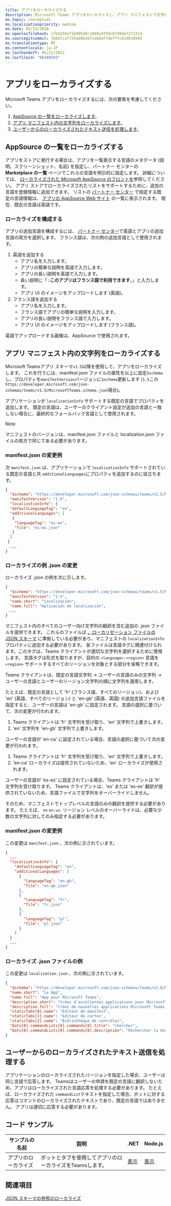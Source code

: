 ```yaml
---
title: アプリをローカライズする
description: Microsoft Teams アプリをローカライズし、アプリ マニフェストで文字列をローカライズする際の考慮事項について説明します。
ms.topic: conceptual
ms.localizationpriority: medium
ms.date: 05/15/2018
ms.openlocfilehash: cfb425bef1b09540c1049a3769c87d8def272314
ms.sourcegitcommit: 7bbb7caf729a00b267ceb8af7defffc91903d945
ms.translationtype: MT
ms.contentlocale: ja-JP
ms.lasthandoff: 06/21/2022
ms.locfileid: "66189593"
---
```

# <a name="localize-your-app"></a>アプリをローカライズする

Microsoft Teams アプリをローカライズするには、次の要素を考慮してください。

1. [AppSource の一覧をローカライズします](#localize-your-appsource-listing)。
1. [アプリ マニフェスト内の文字列をローカライズします](#localize-strings-in-your-app-manifest)。
1. [ユーザーからのローカライズされたテキスト送信を処理します](#handle-localized-text-submissions-from-your-users)。

## <a name="localize-your-appsource-listing"></a>AppSource の一覧をローカライズする

アプリをストアに発行する場合は、アプリを一覧表示する言語のメタデータ (説明、スクリーンショット、名前) を指定し、パートナー センターの **Marketplace の一覧** ページでこれらの言語を明示的に指定します。 詳細については、 [ローカライズされた Microsoft AppSource のフロントを](/office/dev/store/prepare-localized-solutions#localized-microsoft-appsource-fronts)参照してください。 アプリ ストアでローカライズされたリストをサポートするために、追加の言語を登録情報に追加できます。 リストの [パートナー センター](/office/dev/store/submit-to-appsource-via-partner-center) で指定する既定の言語情報は、 [アプリの AppSource Web サイト](https://appsource.microsoft.com/marketplace/apps?product=office%3Bteams&page=1 "AppSource は、チームのニーズに合わせて 1 つの場所です。チャット、会議、通話、ファイル、ツールなど、すべてをまとめ、より生産性の高いチームワークを実現します。") の一覧に表示されます。 現在、既定の言語は英語です。

### <a name="configure-localization"></a>ローカライズを構成する

アプリの追加言語を構成するには、 [パートナー センター](/office/dev/store/submit-to-appsource-via-partner-center)で英語とアプリの追加言語の両方を選択します。 フランス語は、次の例の追加言語として使用されます。

1. 英語を追加する
    * アプリ名を入力します。
    * アプリの簡単な説明を英語で入力します。
    * アプリの長い説明を英語で入力します。
    * 長い説明に「 **:このアプリはフランス語で利用できます**。」と入力します。
    * アプリ UI のイメージをアップロードします (英語)。
2. フランス語を追加する
    * アプリ名を入力します。
    * フランス語でアプリの簡単な説明を入力します。
    * アプリの長い説明をフランス語で入力します。
    * アプリ UI のイメージをアップロードします (フランス語)。

英語でアップロードする画像は、AppSource で使用されます。

## <a name="localize-strings-in-your-app-manifest"></a>アプリ マニフェスト内の文字列をローカライズする

Microsoft Teamsアプリ スキーマ`v1.5`以降を使用して、アプリをローカライズします。 これを行うには、manifest.json ファイルの属性を以上に設定`$schema`し、プロパティを`manifestVersion`バージョンに`$schema`更新します (`1.5`この`https://developer.microsoft.com/json-schemas/teams/v1.5/MicrosoftTeams.schema.json`場合)。

アプリケーションが `localizationInfo` サポートする既定の言語でプロパティを追加します。 既定の言語は、ユーザーのクライアント設定が追加の言語と一致しない場合に、最終的なフォールバック言語として使用されます。

> [!NOTE]
> マニフェストのバージョンは、manifest.json ファイルと localization.json ファイルの両方で同じである必要があります。

### <a name="example-manifestjson-change"></a>manifest.json の変更例

次 `manifest.json` は、アプリケーションで `localizationInfo` サポートされている既定の言語と共 `additionalLanguages`にプロパティを追加するのに役立ちます。

```json
{
  "$schema": "https://developer.microsoft.com/json-schemas/teams/v1.5/MicrosoftTeams.schema.json",
  "manifestVersion": "1.5",
  "localizationInfo": {
  "defaultLanguageTag": "en",
  "additionalLanguages": [
   {
    "languageTag": "es-mx",
    "file": "es-mx.json"
   }
  ]
 }
  ...
}
```

### <a name="example-localization-json-change"></a>ローカライズの例 .json の変更

ローカライズ .json の例を次に示します。

```json
{
  "$schema": "https://developer.microsoft.com/json-schemas/teams/v1.5/MicrosoftTeams.Localization.schema.json",
  "manifestVersion": "1.5",
  "name.short": "Localización",
  "name.full": "Aplicación de localización",
  ...
}
```

マニフェスト内のすべてのユーザー向け文字列の翻訳を含む追加の .json ファイルを提供できます。 これらのファイルは [、ローカリゼーション ファイルの JSON スキーマ](../../resources/schema/localization-schema.md) に準拠している必要があり、マニフェストの `localizationInfo` プロパティに追加する必要があります。 各ファイルは言語タグに関連付けられます。このタグは、Teams クライアントが適切な文字列を選択するために使用します。 言語タグは形式を取りますが、目的の `<language>-<region>` 言語を `<region>` サポートするすべてのリージョンを対象とする部分を省略できます。

Teams クライアントは、既定の言語文字列 -> ユーザーの言語のみの文字列 -> ユーザーの言語とユーザーのリージョン文字列の順に文字列を適用します。

たとえば、既定の言語として 'fr' (フランス語、すべてのリージョン)、および 'en' (英語、すべてのリージョン) と 'en-gb' (英語、英国) の追加言語ファイルを指定すると、ユーザーの言語は 'en-gb' に設定されます。 言語の選択に基づいて、次の変更が行われます。

1. Teams クライアントは 'fr' 文字列を受け取り、'en' 文字列で上書きします。
1. 'en' 文字列を 'en-gb' 文字列で上書きします。

ユーザーの言語が 'en-ca' に設定されている場合、言語の選択に基づいて次の変更が行われます。

1. Teams クライアントは 'fr' 文字列を受け取り、'en' 文字列で上書きします。
1. 'en-ca' ローカライズは提供されていないため、'en' ローカライズが使用されます。

ユーザーの言語が 'es-es' に設定されている場合、Teams クライアントは 'fr' 文字列を受け取ります。 Teams クライアントは、'es' または 'es-es' 翻訳が提供されていないため、言語ファイルで文字列をオーバーライドしません。

そのため、マニフェストでトップレベルの言語のみの翻訳を提供する必要があります。 たとえば、 `en` `en-us`. リージョン レベルのオーバーライドは、必要な少数の文字列に対してのみ指定する必要があります。

### <a name="example-manifestjson-change"></a>manifest.json の変更例

この変更は `manifest.json` 、次の例に示されています。

```json
{
  ...
  "localizationInfo": {
    "defaultLanguageTag": "en",
    "additionalLanguages": [
      {
        "languageTag": "en-gb",
        "file": "en-gb.json"
      },
      {
        "languageTag": "fr",
        "file": "fr.json"
      },
      {
        "languageTag": "pl",
        "file": "pl.json"
      }
    ]
  }
  ...
}
```

### <a name="example-localization-json-file"></a>ローカライズ .json ファイルの例

 この変更は `localization.json` 、次の例に示されています。

```json
{
  "$schema": "https://developer.microsoft.com/json-schemas/teams/v1.8/MicrosoftTeams.Localization.schema.json",
  "name.short": "Le App",
  "name.full": "App pour Microsoft Teams",
  "description.short": "Créez d'excellentes applications pour Microsoft Teams avec App.",
  "description.full": "Créez de nouvelles applications Microsoft Teams, concevez et prévisualisez des cartes bot, et explorez la documentation avec App.",
  "staticTabs[0].name": "Editeur de manifest",
  "staticTabs[1].name": "Editeur de cartes",
  "staticTabs[2].name": "Bibliothèque de contrôles",
  "bots[0].commandLists[0].commands[0].title": "chercher",
  "bots[0].commandLists[0].commands[0].description": "Rechercher la documentation Teams pertinente"
}
```

## <a name="handle-localized-text-submissions-from-your-users"></a>ユーザーからのローカライズされたテキスト送信を処理する

アプリケーションのローカライズされたバージョンを指定した場合、ユーザーは同じ言語で応答します。 Teamsはユーザーの申請を既定の言語に翻訳しないため、アプリはローカライズされた言語応答を処理する必要があります。 たとえば、ローカライズされた `commandList`テキストを指定した場合、ボットに対する応答はコマンドのローカライズされたテキストであり、既定の言語ではありません。 アプリは適切に応答する必要があります。

## <a name="code-sample"></a>コード サンプル

| サンプルの名前 | 説明 | .NET | Node.js |
|-------------|-------------|------|------|
| アプリのローカライズ | ボットとタブを使用してアプリのローカライズをTeamsします。 | [表示](https://github.com/OfficeDev/Microsoft-Teams-Samples/tree/main/samples/app-localization/csharp) |[表示](https://github.com/OfficeDev/Microsoft-Teams-Samples/tree/main/samples/app-localization/nodejs) |

## <a name="see-also"></a>関連項目

[JSON スキーマの参照のローカライズ](~/resources/schema/localization-schema.md)
